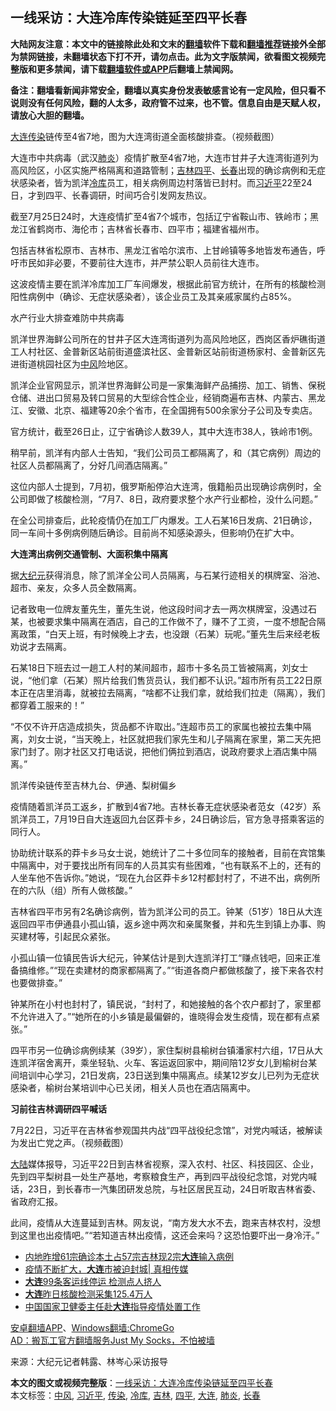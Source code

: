  <h2>一线采访：大连冷库传染链延至四平长春</h2> <p class="notice"><b>大陆网友注意：本文中的链接除此处和文末的<a href="https://github.com/bannedbook/fanqiang" >翻墙</a>软件下载和<a href="https://github.com/killgcd/justmysocks/blob/master/README.md">翻墙推荐</a>链接外全部为禁网链接，未翻墙状态下打不开，请勿点击。此为文字版禁闻，欲看图文视频完整版和更多禁闻，请下载<a href="https://github.com/bannedbook/fanqiang">翻墙软件或APP</a>后翻墙上禁闻网。</p><p>备注：翻墙看新闻非常安全，翻墙以真实身份发表敏感言论有一定风险，但只看不说则没有任何风险，翻的人太多，政府管不过来，也不管。信息自由是天赋人权，请放心大胆的翻墙。</b></p>  <div class="entry"> <p id="conimg"><a href="https://www.bannedbook.org/bnews/tag/%e5%a4%a7%e8%bf%9e/" class="st_tag internal_tag" rel="tag" title="标签 大连 下的日志">大连</a><a href="https://www.bannedbook.org/bnews/tag/%e4%bc%a0%e6%9f%93/" class="st_tag internal_tag" rel="tag" title="标签 传染 下的日志">传染</a>链传至4省7地，图为大连湾街道全面核酸排查。（视频截图）</p> <p>大连市中共病毒（武汉<a href="https://www.bannedbook.org/bnews/tag/%e8%82%ba%e7%82%8e/" class="st_tag internal_tag" rel="tag" title="标签 肺炎 下的日志">肺炎</a>）疫情扩散至4省7地，大连市甘井子大连湾街道列为高风险区，小区实施严格隔离和道路管制；<a href="https://www.bannedbook.org/bnews/tag/%e5%90%89%e6%9e%97/" class="st_tag internal_tag" rel="tag" title="标签 吉林 下的日志">吉林</a><a href="https://www.bannedbook.org/bnews/tag/%E5%9B%9B%E5%B9%B3/" class="st_tag internal_tag" rel="tag" title="标签 四平 下的日志">四平</a>、<a href="https://www.bannedbook.org/bnews/tag/%e9%95%bf%e6%98%a5/" class="st_tag internal_tag" rel="tag" title="标签 长春 下的日志">长春</a>出现的确诊病例和无症状感染者，皆为凯洋<a href="https://www.bannedbook.org/bnews/tag/%E5%86%B7%E5%BA%93/" class="st_tag internal_tag" rel="tag" title="标签 冷库 下的日志">冷库</a>员工，相关病例周边村落皆已封村。而<a href="https://www.bannedbook.org/bnews/tag/%e4%b9%a0%e8%bf%91%e5%b9%b3/" class="st_tag internal_tag" rel="tag" title="标签 习近平 下的日志">习近平</a>22至24日，才到四平、长春调研，时间巧合引发网友热议。</p> <p>截至7月25日24时，大连疫情扩至4省7个城市，包括辽宁省鞍山市、铁岭市；黑龙江省鹤岗市、海伦市；吉林省长春市、四平市；福建省福州市。</p> <p>包括吉林省松原市、吉林市、黑龙江省哈尔滨市、上甘岭镇等多地皆发布通告，呼吁市民如非必要，不要前往大连市，并严禁公职人员前往大连市。</p> <p>这波疫情主要在凯洋冷库加工厂车间爆发，根据此前官方统计，在所有的核酸检测阳性病例中（确诊、无症状感染者），该企业员工及其亲戚家属约占85%。</p> <p>水产行业大排查难防中共病毒</p> <p>凯洋世界海鲜公司所在的甘井子区大连湾街道列为高风险地区，西岗区香炉礁街道工人村社区、金普新区站前街道盛滨社区、金普新区站前街道杨家村、金普新区先进街道桃园社区为<a href="https://www.bannedbook.org/bnews/tag/%E4%B8%AD%E9%A3%8E/" class="st_tag internal_tag" rel="tag" title="标签 中风 下的日志">中风</a>险地区。</p>  <p>凯洋企业官网显示，凯洋世界海鲜公司是一家集海鲜产品捕捞、加工、销售、保税仓储、进出口贸易及转口贸易的大型综合性企业，经销商遍布吉林、内蒙古、黑龙江、安徽、北京、福建等20余个省市，在全国拥有500余家分子公司及专卖店。</p> <p>官方统计，截至26日止，辽宁省确诊人数39人，其中大连市38人，铁岭市1例。</p> <p>稍早前，凯洋有内部人士告知，“我们公司员工都隔离了，和（其它病例）周边的社区人员都隔离了，分好几间酒店隔离。”</p> <p>这位内部人士提到，7月初，俄罗斯船停泊大连湾，俄籍船员出现确诊病例时，全公司即做了核酸检测，“7月7、8日，政府要求整个水产行业都检，没什么问题。”</p> <p>在全公司排查后，此轮疫情仍在加工厂内爆发。工人石某16日发病、21日确诊，同一车间十多例病例随后确诊。目前尚不知感染源头，但影响仍在扩大中。</p> <p></p> <p></p>  <p><strong>大连湾出病例交通管制、大面积集中隔离</strong></p> <p>据<span class='wp_keywordlink_affiliate'><a href="http://www.epochtimes.com/" title="大纪元" target="_blank">大纪元</a></span>获得消息，除了凯洋全公司人员隔离，与石某行迹相关的棋牌室、浴池、超市、亲友，众多人员全数隔离。</p> <p>记者致电一位牌友董先生，董先生说，他这段时间才去一两次棋牌室，没遇过石某，也被要求集中隔离在酒店，自己的工作做不了，赚不了工资，一度不想配合隔离政策，“白天上班，有时候晚上才去，也没跟（石某）玩呢。”董先生后来经老板劝说才去隔离。</p> <p>石某18日下班去过一趟工人村的某间超市，超市十多名员工皆被隔离，刘女士说，“他们拿（石某）照片给我们售货员认，我们都不认识。”超市所有员工22日原本正在店里消毒，就被拉去隔离，“啥都不让我们拿，就给我们拉走（隔离），我们都穿着工服来的！”</p> <p>“不仅不许开店造成损失，货品都不许取出。”连超市员工的家属也被拉去集中隔离，刘女士说，“当天晚上，社区就把我们家先生和儿子隔离在家里，第二天先把家门封了。刚才社区又打电话说，把他们俩拉到酒店，说政府要求上酒店集中隔离。”</p> <p>凯洋传染链传至吉林九台、伊通、梨树偏乡</p> <p>疫情随着凯洋员工返乡，扩散到4省7地。吉林长春无症状感染者范女（42岁）系凯洋员工，7月19日自大连返回九台区莽卡乡，24日确诊后，官方急寻搭乘客运的同行人。</p>  <p>协助统计联系的莽卡乡马女士说，她统计了二十多位同车的接触者，目前在宾馆集中隔离中，对于要找出所有同车的人员其实有些困难，“也有联系不上的，还有的人坐车他不告诉你。”她说，“现在九台区莽卡乡12村都封村了，不进不出，病例所在的六队（组）所有人做核酸。”</p> <p>吉林省四平市另有2名确诊病例，皆为凯洋公司的员工。钟某（51岁）18日从大连返回四平市伊通县小孤山镇，返乡途中两次和亲属聚餐，并和先生到镇上办事、购买建材等，引起民众紧张。</p> <p>小孤山镇一位镇民告诉大纪元，钟某估计是到大连凯洋打工“赚点钱吧，回来正准备搞维修。”“现在卖建材的商家都隔离了。”“街道各商户都做核酸了，接下来各农村也要做排查。”</p> <p>钟某所在小村也封村了，镇民说，“封村了，和她接触的各个农户都封了，家里都不允许进入了。”“她所在的小乡镇是最偏僻的，谁晓得会发生疫情，现在都有点紧张。”</p> <p>四平市另一位确诊病例续某（39岁），家住梨树县榆树台镇潘家村六组，17日从大连凯洋宿舍离开，乘坐轻轨、火车、客运返回家中，期间陪12岁女儿到榆树台某间培训中心学习，21日发病，23日送到集中隔离点。续某12岁女儿已列为无症状感染者，榆树台某培训中心已关闭，相关人员也在酒店隔离中。</p> <p><strong>习前往吉林调研四平喊话</strong></p> <p>7月22日，习近平在吉林省参观国共内战“四平战役纪念馆”，对党内喊话，被解读为发出亡党之声。（视频截图）</p>  <p><span class='wp_keywordlink_affiliate'><a href="https://www.bannedbook.org/" title="大陆" target="_blank">大陆</a></span>媒体报导，习近平22日到吉林省视察，深入农村、社区、科技园区、企业，先到四平梨树县一处生产基地，考察粮食生产，再到四平战役纪念馆，对党内喊话，23日，到长春市一汽集团研发总院，与社区居民互动，24日听取吉林省委、省政府汇报。</p> <p>此间，疫情从大连蔓延到吉林。网友说，“南方发大水不去，跑来吉林农村，没想到这里也出疫情吧。”“若知道吉林出疫情，这还会来吗？这恐怕要吓出一身冷汗。”</p> <ul class='op-related-articles' title='相关阅读'> <li><a href='https://www.bannedbook.org/bnews/baitai/20200727/1367051.html' target='_blank'>内地昨增61宗确诊本土占57宗吉林现2宗<b>大连</b>输入病例</a></li> <li><a href='https://www.bannedbook.org/bnews/bannedvideo/20200727/1367038.html' target='_blank'>疫情不断扩大，<b>大连</b>市被迫封城| 真相传媒</a></li> <li><a href='https://www.bannedbook.org/bnews/cbnews/20200727/1366930.html' target='_blank'><b>大连</b>99条客运线停运 检测点人挤人</a></li> <li><a href='https://www.bannedbook.org/bnews/baitai/20200727/1366838.html' target='_blank'><b>大连</b>昨日核酸检测采集125.4万人</a></li> <li><a href='https://www.bannedbook.org/bnews/baitai/20200726/1366610.html' target='_blank'>中国国家卫健委主任赴<b>大连</b>指导疫情处置工作</a></li> </ul> <div class="texttj"> <a href="https://github.com/bannedbook/fanqiang/wiki/%E7%A6%81%E9%97%BB%E7%BD%91%E5%AE%89%E5%8D%93%E7%BF%BB%E5%A2%99%E6%96%B0%E9%97%BBAPP" target="_blank">安卓翻墙APP</a>、<a href="https://github.com/bannedbook/fanqiang/wiki/Chrome%E4%B8%80%E9%94%AE%E7%BF%BB%E5%A2%99%E5%8C%85" target="_blank">Windows翻墙:ChromeGo</a><br/> <a href="https://github.com/killgcd/justmysocks/blob/master/README.md" target="_blank">AD：搬瓦工官方翻墙服务Just My Socks，不怕被墙</a> </div><p> 来源：大纪元记者韩露、林岑心采访报导 </p><a name='sharetosocial'></a>         <div><b>本文的图文或视频完整版</b>：<a href='https://www.bannedbook.org/bnews/cbnews/20200728/1367171.html'>一线采访：大连冷库传染链延至四平长春</a></div>  </div><!--END ENTRY--> <div class="postfooter"> <div>本文标签：<a href="https://www.bannedbook.org/bnews/tag/%E4%B8%AD%E9%A3%8E/" rel="tag">中风</a>, <a href="https://www.bannedbook.org/bnews/tag/%e4%b9%a0%e8%bf%91%e5%b9%b3/" rel="tag">习近平</a>, <a href="https://www.bannedbook.org/bnews/tag/%e4%bc%a0%e6%9f%93/" rel="tag">传染</a>, <a href="https://www.bannedbook.org/bnews/tag/%E5%86%B7%E5%BA%93/" rel="tag">冷库</a>, <a href="https://www.bannedbook.org/bnews/tag/%e5%90%89%e6%9e%97/" rel="tag">吉林</a>, <a href="https://www.bannedbook.org/bnews/tag/%E5%9B%9B%E5%B9%B3/" rel="tag">四平</a>, <a href="https://www.bannedbook.org/bnews/tag/%e5%a4%a7%e8%bf%9e/" rel="tag">大连</a>, <a href="https://www.bannedbook.org/bnews/tag/%e8%82%ba%e7%82%8e/" rel="tag">肺炎</a>, <a href="https://www.bannedbook.org/bnews/tag/%e9%95%bf%e6%98%a5/" rel="tag">长春</a></div>  </div><!--END POSTFOOTER--> 
